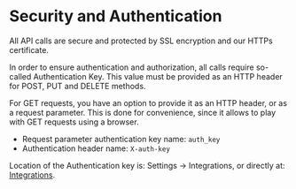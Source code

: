 # Security and Authentication

All API calls are secure and protected by SSL encryption and our HTTPs certificate.

In order to ensure authentication and authorization, all calls require so-called Authentication Key. This value must be provided as an HTTP header for POST, PUT and DELETE methods.

For GET requests, you have an option to provide it as an HTTP header, or as a request parameter. This is done for convenience, since it allows to play with GET requests using a browser.

* Request parameter authentication key name: `auth_key` 
* Authentication header name: `X-auth-key`

Location of the Authentication key is: Settings → Integrations, or directly at: [Integrations](https://expresspigeon.com/settings/integrations).